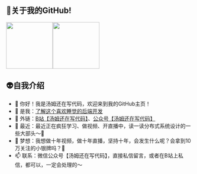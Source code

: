 ##  🤯关于我的GitHub!

<img align="" height="126px" src="https://github-readme-stats.vercel.app/api?username=tomstillcoding&hide_title=true&hide_border=true&show_icons=true&include_all_commits=true&line_height=21&bg_color=0,D36A53,834E86&text_color=FFFFFF&icon_color=FFFFFF&locale=cn" /><img align="" height="126px" src="https://github-readme-stats.vercel.app/api/top-langs/?username=tomstillcoding&hide_title=true&hide_border=true&layout=compact&bg_color=0,834E86,1E90FF&icon_color=FFFFFF&text_color=FFFFFF&locale=cn" />

##  👽自我介绍

- 👋 你好！我是汤姆还在写代码，欢迎来到我的GitHub主页！
- 🫲 是我：<a href="https://docs.qq.com/doc/DRnlJQ3hOZmttYkJk" target="_blank">了解这个喜欢睡觉的后端开发</a>
- 🔗 外链：<a href="">B站【汤姆还在写代码】</a>、<a href="https://docs.qq.com/doc/DRnlJQ3hOZmttYkJk?u=90a08bedb01c44d78371c979ed435290">公众号【汤姆还在写代码】</a>
- 👀 最近：最近正在疯狂学习、做视频、开直播中，读一读分布式系统设计的一些大部头～🧐
- 🥳 梦想：我想做十年视频，做十年直播，坚持十年，会发生什么呢？会拿到10万关注的小银牌吗？🤩
- 📫 联系：微信公众号【汤姆还在写代码】，直接私信留言，或者在B站上私信，都可以，一定会处理的～
